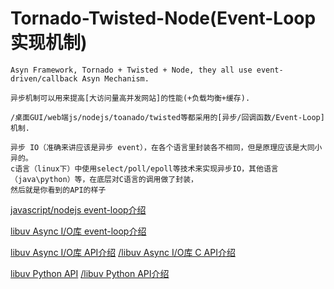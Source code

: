 # Tornado-Twisted-Node(Event-Loop实现机制)
```
Asyn Framework, Tornado + Twisted + Node, they all use event-driven/callback Asyn Mechanism.
```
```
异步机制可以用来提高[大访问量高并发网站]的性能(+负载均衡+缓存). 
```
```
/桌面GUI/web端js/nodejs/toanado/twisted等都采用的[异步/回调函数/Event-Loop]机制.
```
```
异步 IO（准确来讲应该是异步 event），在各个语言里封装各不相同，但是原理应该是大同小异的。
c语言（linux下）中使用select/poll/epoll等技术来实现异步IO，其他语言（java\python）等，在底层对C语言的调用做了封装，
然后就是你看到的API的样子
```
[javascript/nodejs event-loop介绍](http://www.ruanyifeng.com/blog/2014/10/event-loop.html)

[libuv Async I/O库 event-loop介绍](http://luohaha.github.io/Chinese-uvbook/source/basics_of_libuv.html)

[libuv Async I/O库 API介绍](http://docs.libuv.org/en/v1.x/)
[  /libuv Async I/O库 C API介绍](http://docs.libuv.org/en/v1.x/loop.html)

[libuv Python API](https://github.com/saghul/pyuv)
[    /libuv Python API介绍](https://pyuv.readthedocs.io/en/v1.x/)



